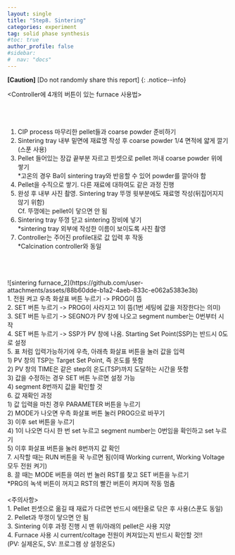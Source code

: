 ```yaml
---
layout: single
title: "Step8. Sintering"
categories: experiment
tag: solid phase synthesis
#toc: true
author_profile: false
#sidebar:
#  nav: "docs"
---
```


**[Caution]** [Do not randomly share this report]
{: .notice--info}

<Controller에 4개의 버튼이 있는 furnace 사용법><br>
<br>
<br>
<br>
1. CIP process 마무리한 pellet들과 coarse powder 준비하기<br>
2. Sintering tray 내부 밑면에 재료명 작성 후 coarse powder 1/4 면적에 얇게 깔기 (스푼 사용)<br>
3. Pellet 들어있는 장갑 끝부분 자르고 핀셋으로 pellet 꺼내 coarse powder 위에 쌓기<br>
 *고온의 경우 Ba이 sintering tray와 반응할 수 있어 powder를 깔아야 함<br>
4. Pellet을 수직으로 쌓기. 다른 재료에 대하여도 같은 과정 진행<br>
5. 완성 후 내부 사진 촬영. Sintering tray 뚜껑 윗부분에도 재료명 작성(뒤집어지지 않기 위함)<br>
 Cf. 뚜껑에는 pellet이 닿으면 안 됨<br>
6. Sintering tray 뚜껑 닫고 sintering 장비에 넣기<br>
 *sintering tray 외부에 작성한 이름이 보이도록 사진 촬영<br>
7. Controller는 주어진 profile대로 값 입력 후 작동<br>
 *Calcination controller와 동일<br>
<br>
<Controller에 표처럼 입력하는 경우><br>
<br>
![sintering furnace_2](https://github.com/user-attachments/assets/88b60dde-b1a2-4aeb-833c-e062a5383e3b)
<br>
1. 전원 켜고 우측 화살표 버튼 누르기 -> PROG이 뜸<br>
2. SET 버튼 누르기 -> PROG이 사라지고 1이 뜸(1번 세팅에 값을 저장한다는 의미)<br>
3. SET 버튼 누르기 -> SEGNO가 PV 창에 나오고 segment number는 0번부터 시작<br>
4. SET 버튼 누르기 -> SSP가 PV 창에 나옴. Starting Set Point(SSP)는 반드시 0도로 설정<br>
5. 표 처럼 입력가능하기에 우측, 아래측 화살표 버튼을 눌러 값을 입력<br>
1) PV 창의 TSP는 Target Set Point, 즉 온도를 뜻함<br>
2) PV 창의 TIME은 같은 step의 온도(TSP)까지 도달하는 시간을 뜻함<br>
3) 값을 수정하는 경우 SET 버튼 누르면 설정 가능<br>
4) segment 8번까지 값을 확인할 것<br>
6. 값 재확인 과정<br>
 1) 값 입력을 마친 경우 PARAMETER 버튼을 누르기<br>
 2) MODE가 나오면 우측 화살표 버튼 눌러 PROG으로 바꾸기<br>
 3) 이후 set 버튼을 누르기<br>
 4) 1이 나오면 다시 한 번 set 누르고 segment number는 0번임을 확인하고 set 누르기<br>
 5) 이후 화살표 버튼을 눌러 8번까지 값 확인<br>
7. 시작할 때는 RUN 버튼을 꾹 누르면 됨(이때 Working current, Working Voltage 모두 전원 켜기)<br>
8. 끌 때는 MODE 버튼을 여러 번 눌러 RST를 찾고 SET 버튼을 누르기<br>
*PRG의 녹색 버튼이 꺼지고 RST의 빨간 버튼이 켜지며 작동 멈춤<br>
<br>
<주의사항><br>
1. Pellet 핀셋으로 옮길 때 재료가 다르면 반드시 에탄올로 닦은 후 사용(스푼도 동일)<br>
2. Pellet과 뚜껑이 닿으면 안 됨<br>
3. Sintering 이후 과정 진행 시 맨 위/아래의 pellet은 사용 지양<br>
4. Furnace 사용 시 current/coltage 전원이 켜져있는지 반드시 확인할 것!!<br>
  (PV: 실제온도, SV: 프로그램 상 설정온도)
